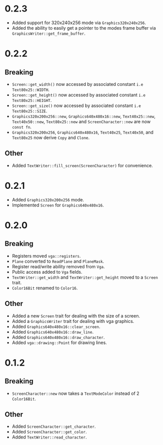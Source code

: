 # 0.2.3

- Added support for 320x240x256 mode via `Graphics320x240x256`.
- Added the ability to easily get a pointer to the modes frame buffer via `GraphicsWriter::get_frame_buffer`.

# 0.2.2

## Breaking

- `Screen::get_width()` now accessed by associated constant `i.e Text80x25::WIDTH`.
- `Screen::get_height()` now accessed by associated constant `i.e Text80x25::HEIGHT`.
- `Screen::get_size()` now accessed by associated constant `i.e Text80x25::SIZE`.
- `Graphics320x200x256::new`, `Graphics640x480x16::new`, `Text40x25::new`, `Text40x50::new`, `Text80x25::new` and `ScreenCharacter::new` are now `const fn`.
- `Graphics320x200x256`, `Graphics640x480x16`, `Text40x25`, `Text40x50`, and `Text80x25` now derive `Copy` and `Clone`.

## Other

- Added `TextWriter::fill_screen(ScreenCharacter)` for convenience.


# 0.2.1

- Added `Graphics320x200x256` mode.
- Implemented `Screen` for `Graphics640x480x16`.

# 0.2.0

## Breaking

- Registers moved `vga::registers`.
- `Plane` converted to `ReadPlane` and `PlaneMask`.
- Register read/write ability removed from `Vga`.
- Public access added to `Vga` fields.
- `TextWriter::get_width` and `TextWriter::get_height` moved to a `Screen` trait.
- `Color16Bit` renamed to `Color16`.

## Other

- Added a new `Screen` trait for dealing with the size of a screen.
- Added a `GraphicsWriter` trait for dealing with vga graphics.
- Added `Graphics640x480x16::clear_screen`.
- Added `Graphics640x480x16::draw_line`.
- Added `Graphics640x480x16::draw_character`.
- Added `vga::drawing::Point` for drawing lines.

# 0.1.2

## Breaking

- `ScreenCharacter::new` now takes a `TextModeColor` instead of 2 `Color16Bit`.

## Other

- Added `ScreenCharacter::get_character`.
- Added `ScreenCharacter::get_color`.
- Added `TextWriter::read_character`.
